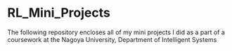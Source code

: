 # RL_Mini_Projects
The following repository encloses all of my mini projects I did as a part of a coursework at the Nagoya University, Department of Intelligent Systems

